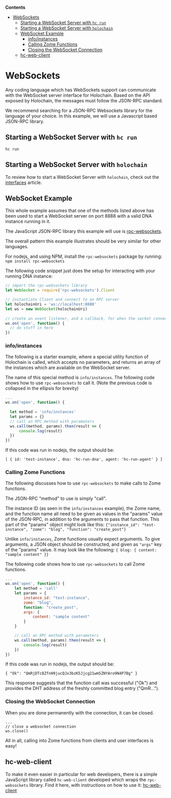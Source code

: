 <!-- START doctoc generated TOC please keep comment here to allow auto update -->
<!-- DON'T EDIT THIS SECTION, INSTEAD RE-RUN doctoc TO UPDATE -->
**Contents**

- [WebSockets](#websockets)
  - [Starting a WebSocket Server with `hc run`](#starting-a-websocket-server-with-hc-run)
  - [Starting a WebSocket Server with `holochain`](#starting-a-websocket-server-with-holochain)
  - [WebSocket Example](#websocket-example)
    - [info/instances](#infoinstances)
    - [Calling Zome Functions](#calling-zome-functions)
    - [Closing the WebSocket Connection](#closing-the-websocket-connection)
  - [hc-web-client](#hc-web-client)

<!-- END doctoc generated TOC please keep comment here to allow auto update -->

# WebSockets

Any coding language which has WebSockets support can communicate with the WebSocket server interface for Holochain. Based on the API exposed by Holochain, the messages must follow the JSON-RPC standard.

We recommend searching for a JSON-RPC Websockets library for the language of your choice. In this example, we will use a Javascript based JSON-RPC library.

## Starting a WebSocket Server with `hc run`

`hc run`

## Starting a WebSocket Server with `holochain`

To review how to start a WebSocket Server with `holochain`, check out the [interfaces](./conductor_interfaces.md#interfacedrivertype-enum) article.

## WebSocket Example

This whole example assumes that one of the methods listed above has been used to start a WebSocket server on port 8888 with a valid DNA instance running in it.

The JavaScript JSON-RPC library this example will use is [rpc-websockets](https://www.npmjs.com/package/rpc-websockets).

The overall pattern this example illustrates should be very similar for other languages.

For nodejs, and using NPM, install the `rpc-websockets` package by running:
`npm install rpc-websockets`

The following code snippet just does the setup for interacting with your running DNA instance:
```js
// import the rpc-websockets library
let WebSocket = require('rpc-websockets').Client

// instantiate Client and connect to an RPC server
let holochainUri = 'ws://localhost:8888'
let ws = new WebSocket(holochainUri)
 
// create an event listener, and a callback, for when the socket connection opens
ws.on('open', function() {
  // do stuff in here
})
```

### info/instances

The following is a starter example, where a special utility function of Holochain is called, which accepts no parameters, and returns an array of the instances which are available on the WebSocket server.

The name of this special method is `info/instances`. The following code shows how to use `rpc-websockets` to call it. (Note the previous code is collapsed in the ellipsis for brevity)
```js
...
ws.on('open', function() {
  
  let method = 'info/instances'
  let params = {}
  // call an RPC method with parameters
  ws.call(method, params).then(result => {
      console.log(result)
  })
})
```

If this code was run in nodejs, the output should be:
```shell
[ { id: 'test-instance', dna: 'hc-run-dna', agent: 'hc-run-agent' } ]
```

### Calling Zome Functions
The following discusses how to use `rpc-websockets` to make calls to Zome functions.

The JSON-RPC "method" to use is simply "call".

The instance ID (as seen in the `info/instances` example), the Zome name, and the function name all need to be given as values in the "params" value of the JSON-RPC, in addition to the arguments to pass that function. This part of the "params" object might look like this:
`{"instance_id": "test-instance", "zome": "blog", "function": "create_post"}`

 Unlike `info/instances`, Zome functions usually expect arguments. To give arguments, a JSON object should be constructed, and given as `"args"` key of the "params" value. It may look like the following:
`{ blog: { content: "sample content" }}`

The following code shows how to use `rpc-websockets` to call Zome functions.
```js
...
ws.on('open', function() {
    let method = 'call'
    let params = {
        instance_id: "test-instance",
        zome: "blog",
        function: "create_post",
        args: {
            content: "sample content"
        }
    }

    // call an RPC method with parameters
    ws.call(method, params).then(result => {
        console.log(result)
    })
})
```

If this code was run in nodejs, the output should be:
```shell
{ "Ok": "QmRjDTc8ZfnH9jucQJx3bzK5Jjcg21wm5ZNYAro9N4P7Bg" }
```

This response suggests that the function call was successful ("Ok") and provides the DHT address of the freshly committed blog entry ("QmR...").

### Closing the WebSocket Connection

When you are done permanently with the connection, it can be closed.

```
...
// close a websocket connection
ws.close()
```

All in all, calling into Zome functions from clients and user interfaces is easy!

## hc-web-client
To make it even easier in particular for web developers, there is a simple JavaScript library called `hc-web-client` developed which wraps the `rpc-websockets` library. Find it here, with instructions on how to use it:
[hc-web-client](https://github.com/holochain/hc-web-client)

